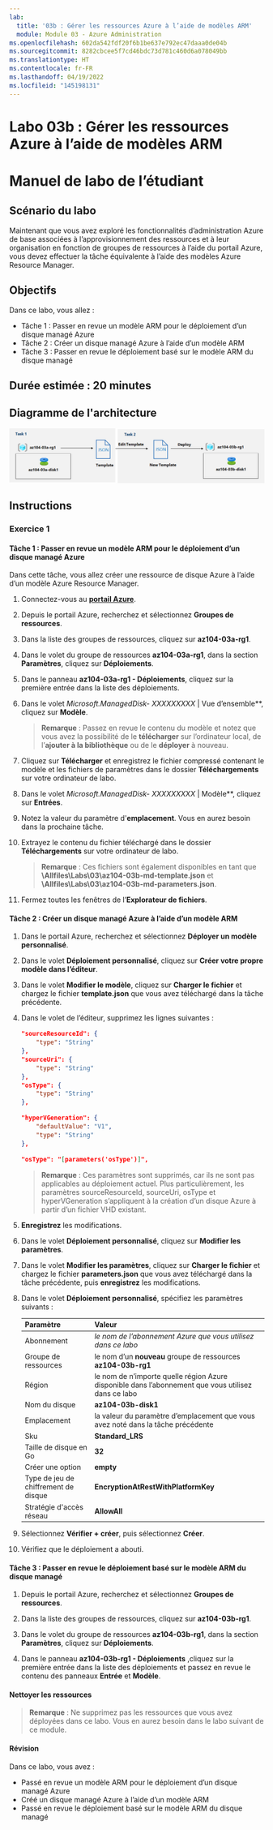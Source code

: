 ```yaml
---
lab:
  title: '03b : Gérer les ressources Azure à l’aide de modèles ARM'
  module: Module 03 - Azure Administration
ms.openlocfilehash: 602da542fdf20f6b1be637e792ec47daaa0de04b
ms.sourcegitcommit: 8282cbcee5f7cd46bdc73d781c460d6a078049bb
ms.translationtype: HT
ms.contentlocale: fr-FR
ms.lasthandoff: 04/19/2022
ms.locfileid: "145198131"
---
```

# <a name="lab-03b---manage-azure-resources-by-using-arm-templates"></a>Labo 03b : Gérer les ressources Azure à l’aide de modèles ARM
# <a name="student-lab-manual"></a>Manuel de labo de l’étudiant

## <a name="lab-scenario"></a>Scénario du labo
Maintenant que vous avez exploré les fonctionnalités d’administration Azure de base associées à l’approvisionnement des ressources et à leur organisation en fonction de groupes de ressources à l’aide du portail Azure, vous devez effectuer la tâche équivalente à l’aide des modèles Azure Resource Manager.

## <a name="objectives"></a>Objectifs

Dans ce labo, vous allez :

+ Tâche 1 : Passer en revue un modèle ARM pour le déploiement d’un disque managé Azure
+ Tâche 2 : Créer un disque managé Azure à l’aide d’un modèle ARM
+ Tâche 3 : Passer en revue le déploiement basé sur le modèle ARM du disque managé

## <a name="estimated-timing-20-minutes"></a>Durée estimée : 20 minutes

## <a name="architecture-diagram"></a>Diagramme de l'architecture

![image](../media/lab03b.png)

## <a name="instructions"></a>Instructions

### <a name="exercise-1"></a>Exercice 1

#### <a name="task-1-review-an-arm-template-for-deployment-of-an-azure-managed-disk"></a>Tâche 1 : Passer en revue un modèle ARM pour le déploiement d’un disque managé Azure

Dans cette tâche, vous allez créer une ressource de disque Azure à l’aide d’un modèle Azure Resource Manager.

1. Connectez-vous au [**portail Azure**](http://portal.azure.com).

1. Depuis le portail Azure, recherchez et sélectionnez **Groupes de ressources**. 

1. Dans la liste des groupes de ressources, cliquez sur **az104-03a-rg1**.

1. Dans le volet du groupe de ressources **az104-03a-rg1**, dans la section **Paramètres**, cliquez sur **Déploiements**.

1. Dans le panneau **az104-03a-rg1 - Déploiements**, cliquez sur la première entrée dans la liste des déploiements.

1. Dans le volet **Microsoft.ManagedDisk-* XXXXXXXXX* \| Vue d’ensemble**, cliquez sur **Modèle**.

    >**Remarque** : Passez en revue le contenu du modèle et notez que vous avez la possibilité de le **télécharger** sur l’ordinateur local, de l’**ajouter à la bibliothèque** ou de le **déployer** à nouveau.

1. Cliquez sur **Télécharger** et enregistrez le fichier compressé contenant le modèle et les fichiers de paramètres dans le dossier **Téléchargements** sur votre ordinateur de labo.

1. Dans le volet **Microsoft.ManagedDisk-* XXXXXXXXX* \| Modèle**, cliquez sur **Entrées**.

1. Notez la valeur du paramètre d'**emplacement**. Vous en aurez besoin dans la prochaine tâche.

1. Extrayez le contenu du fichier téléchargé dans le dossier **Téléchargements** sur votre ordinateur de labo.

    >**Remarque** : Ces fichiers sont également disponibles en tant que **\\Allfiles\\Labs\\03\\az104-03b-md-template.json** et **\\Allfiles\\Labs\\03\\az104-03b-md-parameters.json**.
    
1. Fermez toutes les fenêtres de l’**Explorateur de fichiers**.

#### <a name="task-2-create-an-azure-managed-disk-by-using-an-arm-template"></a>Tâche 2 : Créer un disque managé Azure à l’aide d’un modèle ARM

1. Dans le portail Azure, recherchez et sélectionnez **Déployer un modèle personnalisé**.

1. Dans le volet **Déploiement personnalisé**, cliquez sur **Créer votre propre modèle dans l’éditeur**.

1. Dans le volet **Modifier le modèle**, cliquez sur **Charger le fichier** et chargez le fichier **template.json** que vous avez téléchargé dans la tâche précédente.

1. Dans le volet de l’éditeur, supprimez les lignes suivantes :

   ```json
   "sourceResourceId": {
       "type": "String"
   },
   "sourceUri": {
       "type": "String"
   },
   "osType": {
       "type": "String"
   },
   ```

   ```json
   "hyperVGeneration": {
       "defaultValue": "V1",
       "type": "String"
   },      
   ```

   ```json
   "osType": "[parameters('osType')]",
   ```

    >**Remarque** : Ces paramètres sont supprimés, car ils ne sont pas applicables au déploiement actuel. Plus particulièrement, les paramètres sourceResourceId, sourceUri, osType et hyperVGeneration s’appliquent à la création d’un disque Azure à partir d’un fichier VHD existant.

1. **Enregistrez** les modifications.

1. Dans le volet **Déploiement personnalisé**, cliquez sur **Modifier les paramètres**. 

1. Dans le volet **Modifier les paramètres**, cliquez sur **Charger le fichier** et chargez le fichier **parameters.json** que vous avez téléchargé dans la tâche précédente, puis **enregistrez** les modifications.

1. Dans le volet **Déploiement personnalisé**, spécifiez les paramètres suivants :

    | Paramètre | Valeur |
    | --- |--- |
    | Abonnement | *le nom de l’abonnement Azure que vous utilisez dans ce labo* |
    | Groupe de ressources | le nom d’un **nouveau** groupe de ressources **az104-03b-rg1** |
    | Région | le nom de n’importe quelle région Azure disponible dans l’abonnement que vous utilisez dans ce labo |
    | Nom du disque | **az104-03b-disk1** |
    | Emplacement | la valeur du paramètre d’emplacement que vous avez noté dans la tâche précédente |
    | Sku | **Standard_LRS** |
    | Taille de disque en Go | **32** |
    | Créer une option | **empty** |
    | Type de jeu de chiffrement de disque | **EncryptionAtRestWithPlatformKey** |
    | Stratégie d'accès réseau | **AllowAll** |

1. Sélectionnez **Vérifier + créer**, puis sélectionnez **Créer**.

1. Vérifiez que le déploiement a abouti.

#### <a name="task-3-review-the-arm-template-based-deployment-of-the-managed-disk"></a>Tâche 3 : Passer en revue le déploiement basé sur le modèle ARM du disque managé

1. Depuis le portail Azure, recherchez et sélectionnez **Groupes de ressources**. 

1. Dans la liste des groupes de ressources, cliquez sur **az104-03b-rg1**.

1. Dans le volet du groupe de ressources **az104-03b-rg1**, dans la section **Paramètres**, cliquez sur **Déploiements**.

1. Dans le panneau **az104-03b-rg1 - Déploiements** ,cliquez sur la première entrée dans la liste des déploiements et passez en revue le contenu des panneaux **Entrée** et **Modèle**.

#### <a name="clean-up-resources"></a>Nettoyer les ressources

   >**Remarque** : Ne supprimez pas les ressources que vous avez déployées dans ce labo. Vous en aurez besoin dans le labo suivant de ce module.

#### <a name="review"></a>Révision

Dans ce labo, vous avez :

- Passé en revue un modèle ARM pour le déploiement d’un disque managé Azure
- Créé un disque managé Azure à l’aide d’un modèle ARM
- Passé en revue le déploiement basé sur le modèle ARM du disque managé
